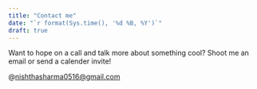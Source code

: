 ```yaml
---
title: "Contact me"
date: "`r format(Sys.time(), '%d %B, %Y')`"
draft: true
---
```


Want to hope on a call and talk more about something cool? Shoot me an email or send a calender invite! 

@nishthasharma0516@gmail.com

